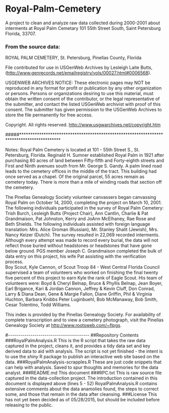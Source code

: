 # Royal-Palm-Cemetery
A project to clean and analyze raw data collected during 2000-2001 about interments at Royal Palm Cemetary 101 55th Street South, Saint Petersburg Florida, 33707.

### From the source data:
ROYAL PALM CEMETERY, St. Petersburg, Pinellas County, Florida

File contributed for use in USGenWeb Archives by Lesleigh Laite Butts, 
(http://www.genrecords.net/emailregistry/vols/00027.html#0006568). 

USGENWEB ARCHIVES NOTICE:  These electronic pages may NOT be reproduced in any format for 
profit or publication by any other organization or persons.  Persons or organizations 
desiring to use this material, must obtain the written consent of the contributor, or the 
legal representative of the submitter, and contact the listed USGenWeb archivist with proof 
of this consent. The submitter has given permission to the USGenWeb Archives to store the 
file permanently for free access.

Copyright.  All rights reserved.
http://www.usgwarchives.net/copyright.htm

#####******************************************************************************************

Notes:  Royal Palm Cemetery is located at 101 - 55th Street S., St. 
Petersburg, Florida. Reginald H. Sumner established Royal Palm in 1921 
after purchasing 80 acres of land between Fifty-fifth and Forty-eighth 
streets and First and Ninth avenues south from Mr. George S. Gandy. A 
palm lined road leads to the cemetery offices in the middle of the tract. 
This building had once served as a chapel. Of the original parcel, 55 acres 
remain as cemetery today. There is more than a mile of winding roads that 
section off the cemetery.  

The Pinellas Genealogy Society volunteer canvassers began canvassing Royal 
Palm on October 14, 2000, completing the project on March 10, 2001. The following 
individuals participated in the survey of Royal Palm Cemetery: Trish Burch, 
Lesleigh Butts (Project Chair), Ann Cantlin, Charlie & Pat Grandmaison, Pat 
Johnston, Kerry and JoAnn McElhaney, Rae Rose and Beth Shields. The following 
individuals assisted with foreign language translation: Mrs. Alice Groman (Russian), 
Mr. Stanley Shalit (Jewish), Mrs. Nancy Keizer (Dutch). The survey resulted in 
22,069 recorded interments. Although every attempt was made to record every burial, 
the data will not reflect those buried without headstones or headstones that have 
gone below ground. PGS member Joseph C. Grandmaison completed the bulk of data 
entry on this project, his wife Pat assisting with the verification process.   
Boy Scout, Kyle Cannon, of Scout Troop 84 - West Central Florida Council supervised 
a team of volunteers who worked on finishing the final twenty five percent of this 
project to earn Kyle the rank of Eagle Scout. His team of volunteers were:  Boyd & 
Cheryl Belnap, Bruce & Phyllis Belnap, Jean Boyer, Earl Brigance, Kari & Jordan Cannon, 
Jeffrey & Kevin Cluff, Don Conrad, Larry & Diana Dean, Gene & Margie Fallon, Diane 
Griffin, Phil & Virginia Huchton, Barbara Knibbs Peter Luginbuehl, Bob McManaway, Bob 
Smith, Cesar Tolentino, Todd Williams.

This index is provided by the Pinellas Genealogy Society.  For availability of 
complete transcription and to view a cemetery photograph, visit the Pinellas 
Genealogy Society at http://www.rootsweb.com/~flpgs.

#----------------------------------------
##Repository Contents
###RoyalPalmAnalysis.R
This is the R script that takes the raw data captured in the project, cleans it, and provides a tidy data set and key derived data to aid with analysis. The script is not yet finished - the intent is to use the *shiny* R package to publish an interactive web site based on the data.
###RoyalPalmAnalysis-scrapples.R
These are just code snippets that can help with analysis.  Saved to spur thoughts and memories for the data analyst.
###README.md
This document
###RPC.txt
This is raw source file captured in the data-collection project. The introduction contained in this document is displayed above (lines 5 - 52)  RoyalPalmAnalysis.R contains extensive comments about the data anamolies found, the steps to correct some, and those that remain in the data after cleansing.
###License
This has not yet been decided as of 05/28/2015, but should be included before releasing to the public.
